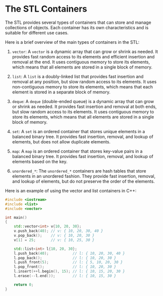 # The STL Containers

The STL provides several types of containers that can store and manage collections of objects. Each container has its own characteristics and is suitable for different use cases.

Here is a brief overview of the main types of containers in the STL:

1. `vector`: A `vector` is a dynamic array that can grow or shrink as needed. It provides fast random access to its elements and efficient insertion and removal at the end. It uses contiguous memory to store its elements, which means that all elements are stored in a single block of memory.

2. `list`: A `list` is a doubly-linked list that provides fast insertion and removal at any position, but slow random access to its elements. It uses non-contiguous memory to store its elements, which means that each element is stored in a separate block of memory.

3. `deque`: A `deque` (double-ended queue) is a dynamic array that can grow or shrink as needed. It provides fast insertion and removal at both ends, but slow random access to its elements. It uses contiguous memory to store its elements, which means that all elements are stored in a single block of memory.

4. `set`: A `set` is an ordered container that stores unique elements in a balanced binary tree. It provides fast insertion, removal, and lookup of elements, but does not allow duplicate elements.

5. `map`: A `map` is an ordered container that stores key-value pairs in a balanced binary tree. It provides fast insertion, removal, and lookup of elements based on the key.

6. `unordered_*`: The `unordered_*` containers are hash tables that store elements in an unordered fashion. They provide fast insertion, removal, and lookup of elements, but do not preserve the order of the elements.

Here is an example of using the vector and list containers in C++:

```cpp
#include <iostream>
#include <list>
#include <vector>

int main()
{
    std::vector<int> v{10, 20, 30};
    v.push_back(40); // v: { 10, 20, 30, 40 }
    v.pop_back();    // v: { 10, 20, 30 }
    v[1] = 25;       // v: { 10, 25, 30 }

    std::list<int> l{10, 20, 30};
    l.push_back(40);           // l: { 10, 20, 30, 40 }
    l.pop_back();              // l: { 10, 20, 30 }
    l.push_front(5);           // l: { 5, 10, 20, 30 }
    l.pop_front();             // l: { 10, 20, 30 }
    l.insert(++l.begin(), 15); // l: { 10, 15, 20, 30 }
    l.erase(--l.end());        // l: { 10, 15, 30 }

    return 0;
}
```